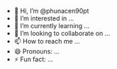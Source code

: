 - 👋 Hi, I’m @phunacen90pt
- 👀 I’m interested in ...
- 🌱 I’m currently learning ...
- 💞️ I’m looking to collaborate on ...
- 📫 How to reach me ...
- 😄 Pronouns: ...
- ⚡ Fun fact: ...

<!---
phunacen90pt/phunacen90pt is a ✨ special ✨ repository because its `README.md` (this file) appears on your GitHub profile.
You can click the Preview link to take a look at your changes.
--->
